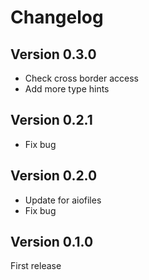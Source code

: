 # Changelog

## Version 0.3.0
- Check cross border access
- Add more type hints

## Version 0.2.1
- Fix bug


## Version 0.2.0
- Update for aiofiles
- Fix bug


## Version 0.1.0
First release
